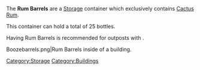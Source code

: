 The **Rum Barrels** are a [Storage](Storage.md "wikilink") container which
exclusively contains [Cactus Rum](Cactus_Rum.md "wikilink").

This container can hold a total of 25 bottles.

Having Rum Barrels is recommended for outposts with [](Rum_Still.md).

Boozebarrels.png\|Rum Barrels inside of a building.

[Category:Storage](Category:Storage "wikilink")
[Category:Buildings](Category:Buildings "wikilink")